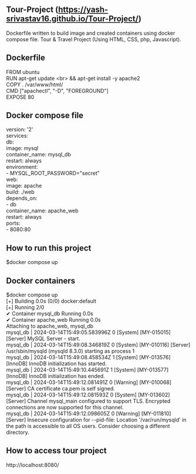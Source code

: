 ## Tour-Project (https://yash-srivastav16.github.io/Tour-Project/)
Dockerfile written to build image and created containers using docker compose file. 
Tour &amp; Travel Project (Using HTML, CSS, php, Javascript).

## Dockerfile
FROM ubuntu<br>
RUN apt-get update \<br>
  && apt-get install -y apache2
<br>COPY . /var/www/html/
<br>CMD ["apachectl", "-D", "FOREGROUND"]
<br>EXPOSE 80

## Docker compose file
version: '2'<br>
services:<br>
  db:<br>
    image: mysql<br>
    container_name: mysql_db<br>
    restart: always<br>
    environment:<br>
      - MYSQL_ROOT_PASSWORD="secret"<br>
  web:<br>
    image: apache<br>
    build: ./web<br>
    depends_on:<br>
      - db<br>
    container_name: apache_web<br>
    restart: always<br>
    ports:<br>
      - 8080:80<br>

 ## How to run this project
 $docker compose up

 ## Docker containers
 $docker compose up<br>
[+] Building 0.0s (0/0)                                      docker:default<br>
[+] Running 2/0<br>
 ✔ Container mysql_db    Running                                       0.0s <br>
 ✔ Container apache_web  Running                                       0.0s <br>
Attaching to apache_web, mysql_db<br>
mysql_db    | 2024-03-14T15:49:05.583996Z 0 [System] [MY-015015] [Server] MySQL Server - start.<br>
mysql_db    | 2024-03-14T15:49:08.346819Z 0 [System] [MY-010116] [Server] /usr/sbin/mysqld (mysqld 8.3.0) starting as process 1<br>
mysql_db    | 2024-03-14T15:49:08.458534Z 1 [System] [MY-013576] [InnoDB] InnoDB initialization has started.<br>
mysql_db    | 2024-03-14T15:49:10.445691Z 1 [System] [MY-013577] [InnoDB] InnoDB initialization has ended.<br>
mysql_db    | 2024-03-14T15:49:12.081491Z 0 [Warning] [MY-010068] [Server] CA certificate ca.pem is self signed.<br>
mysql_db    | 2024-03-14T15:49:12.081593Z 0 [System] [MY-013602] [Server] Channel mysql_main configured to support TLS. Encrypted connections are now supported for this channel.
<br>mysql_db    | 2024-03-14T15:49:12.098605Z 0 [Warning] [MY-011810] [Server] Insecure configuration for --pid-file: Location '/var/run/mysqld' in the path is accessible to all OS users. Consider choosing a different directory. <br>

 ## How to access tour project<br>
 http://localhost:8080/
